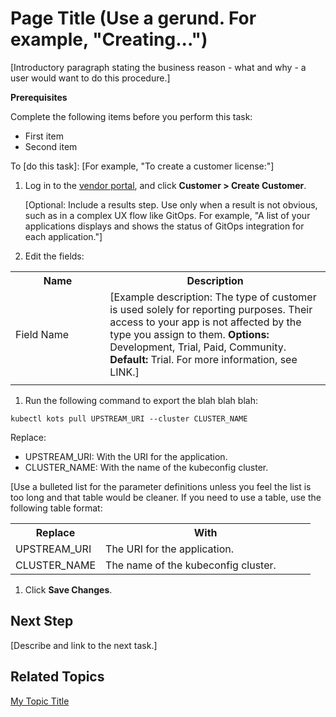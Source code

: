 # Page Title (Use a gerund. For example, "Creating...")

<!-- This template is used for a single procedures. For a workflow that contains multiple procedures/tasks, use the process/multiple procedure template.-->

[Introductory paragraph stating the business reason - what and why - a user would want to do this procedure.]

**Prerequisites**

Complete the following items before you perform this task:
* First item
* Second item

To [do this task]: [For example, "To create a customer license:"]

1. Log in to the [vendor portal](https://vendor.replicated.com), and click **Customer > Create Customer**.

   [Optional: Include a results step. Use only when a result is not obvious, such as in a complex UX flow like GitOps. For example, "A list of your applications displays and shows the status of GitOps integration for each application."]

1. Edit the fields:

  <table>
    <tr>
      <th width="30%">Name</th>
      <th width="70%">Description</th>
    </tr>
    <tr>
      <td>Field Name</td>
      <td>[Example description: The type of customer is used solely for reporting purposes. Their access to your app is not affected by the type you assign to them. <strong>Options:</strong> Development, Trial, Paid, Community. <strong>Default:</strong> Trial. For more information, see LINK.]</td>
    </tr>
    <tr>
      <td></td>
      <td></td>
    </tr>
  </table>

1. Run the following command to export the blah blah blah:

  ```
  kubectl kots pull UPSTREAM_URI --cluster CLUSTER_NAME
  ```

  Replace:

  - UPSTREAM_URI: With the URI for the application.
  - CLUSTER_NAME: With the name of the kubeconfig cluster.


  [Use a bulleted list for the parameter definitions unless you feel the list is too long and that table would be cleaner. If you need to use a table, use the following table format:

  <table>
    <tr>
      <th width="30%">Replace</th>
      <th width="70%">With</th>
    </tr>
    <tr>
      <td>UPSTREAM_URI</td>
      <td>The URI for the application.</td>
    </tr>
    <tr>
      <td>CLUSTER_NAME</td>
      <td>The name of the kubeconfig cluster.</td>
    </tr>
  </table>

1. Click **Save Changes**.

## Next Step

[Describe and link to the next task.]

## Related Topics

<!-- Be judicious. Only include this section if the topics are truly related to this procedure and have a specific purpose/goal for including it here instead of as a cross-reference.

* Do not use an intro sentence
* Should be a bulleted list only if there is more than one link
* Use the actual topic name with a hyperlink
* Keep the list short
* Should only link to topics on docs.replicated.com, or Replicated blogs/articles
-->

[My Topic Title](my-topic-title)
